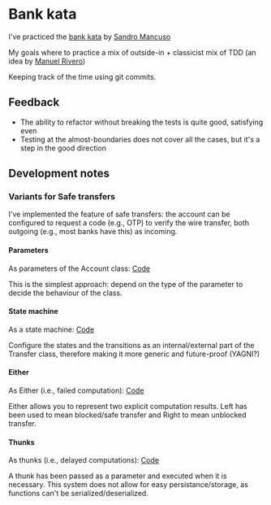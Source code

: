 # Bank kata

I've practiced the [bank kata](https://github.com/sandromancuso/Bank-kata) by [Sandro Mancuso](https://twitter.com/sandromancuso)

My goals where to practice a mix of outside-in + classicist mix of TDD (an idea by [Manuel Rivero](https://twitter.com/trikitrok)) 

Keeping track of the time using git commits.

## Feedback

  - The ability to refactor without breaking the tests is quite good, satisfying even
  - Testing at the almost-boundaries does not cover all the cases, but it's a step in the good direction

## Development notes

### Variants for Safe transfers

I've implemented the feature of safe transfers: the account can be
configured to request a code (e.g., OTP) to verify the wire transfer,
both outgoing (e.g., most banks have this) as incoming.

#### Parameters

As parameters of the Account class: [Code](https://github.com/alvarogarcia7/bank-kata-kotlin/tree/variant/control-safe-transfers-as-parameters)

This is the simplest approach: depend on the type of the parameter to
decide the behaviour of the class.

#### State machine

As a state machine: [Code](https://github.com/alvarogarcia7/bank-kata-kotlin/tree/variant/control-safe-transfers-as-state-machine)

Configure the states and the transitions as an internal/external part of
the Transfer class, therefore making it more generic and future-proof (YAGNI?)

#### Either

As Either (i.e., failed computation): [Code](https://github.com/alvarogarcia7/bank-kata-kotlin/tree/variant/control-safe-transfers-as-either)

Either allows you to represent two explicit computation results. Left has
been used to mean blocked/safe transfer and Right to mean unblocked transfer.

#### Thunks

As thunks (i.e., delayed computations): [Code](https://github.com/alvarogarcia7/bank-kata-kotlin/tree/variant/control-safe-transfers-as-thunks)

A thunk has been passed as a parameter and executed when it is necessary.
This system does not allow for easy persistance/storage, as functions can't
be serialized/deserialized.
